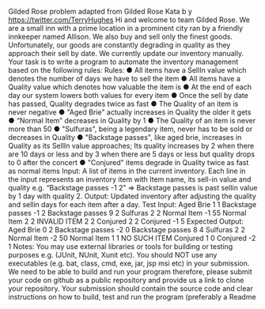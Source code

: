 Gilded​ ​Rose​ ​problem​ ​adapted​ ​from​ ​Gilded​ ​Rose​ ​Kata​ b​ y https://twitter.com/TerryHughes
Hi and welcome to team Gilded Rose. We are a small inn with a prime location in a
prominent city ran by a friendly innkeeper named Allison. We also buy and sell only the
finest goods. Unfortunately, our goods are constantly degrading in quality as they approach
their sell by date. We currently update our inventory manually.
Your task is to write a program to automate the inventory management based on the
following rules:
Rules​:
● All items have a SellIn value which denotes the number of days we have to sell the
item
● All items have a Quality value which denotes how valuable the item is
● At the end of each day our system lowers both values for every item
● Once the sell by date has passed, Quality degrades twice as fast
● The Quality of an item is never negative
● "Aged Brie" actually increases in Quality the older it gets
● “Normal Item” decreases in Quality by 1
● The Quality of an item is never more than 50
● "Sulfuras", being a legendary item, never has to be sold or decreases in Quality
● "Backstage passes", like aged brie, increases in Quality as its SellIn value
approaches; Its quality increases by 2 when there are 10 days or less and by 3 when
there are 5 days or less but quality drops to 0 after the concert
● "Conjured" items degrade in Quality twice as fast as normal items
Input:​ ​A list of items in the current inventory. Each line in the input represents an inventory
item with Item name, its sell-in value and quality e.g. “Backstage passes -1 2” => Backstage
passes is past sellin value by 1 day with quality 2.
Output​: Updated inventory after adjusting the quality and sellin days for each item after a
day.
Test​ ​Input​:
Aged Brie 1 1
Backstage passes -1 2
Backstage passes 9 2
Sulfuras 2 2
Normal Item -1 55
Normal Item 2 2
INVALID ITEM 2 2
Conjured 2 2
Conjured -1 5
Expected​ ​Output​:
Aged Brie 0 2
Backstage passes -2 0
Backstage passes 8 4
Sulfuras 2 2
Normal Item -2 50
Normal Item 1 1
NO SUCH ITEM
Conjured 1 0
Conjured -2 1
Notes​:
You may use external libraries or tools for building or testing purposes e.g. (JUnit, NUnit,
Xunit etc). You should NOT use any executables (e.g. bat, class, cmd, exe, jar, jsp msi etc)
in your submission. We need to be able to build and run your program therefore, please
submit your code on github as a public repository and provide us a link to clone your
repository. Your submission should contain the source code and clear instructions on how to
build, test and run the program (preferably a Readme

